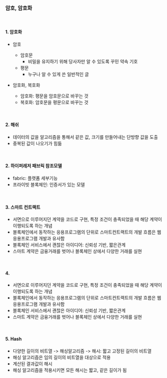 ### 암호, 암호화

<br/>

#### 1. 암호화

- 암호
    - 암호문
        - 비밀을 유지하기 위해 당사자만 알 수 있도록 꾸민 약속 기호
    - 평문
        - 누구나 알 수 있게 쓴 일반적인 글

- 암호화, 복호화
    - 암호화: 평문을 암호문으로 바꾸는 것
    - 복호화: 암호문을 평문으로 바꾸는 것


<br/>

#### 2. 해쉬
- 데이터의 값을 알고리즘을 통해서 같은 값, 크기를 만들어내는 단방향 값을 도출
- 중복된 값이 나오기가 힘듦

<br/>

#### 2. 하이퍼레저 패브릭 참조모델
- fabric: 플랫폼 세부기능
- 프라이빗 블록체인: 인증서가 있는 모델


<br/>

#### 3. 스마트 컨트랙트
- 서면으로 이루어지던 계약을 코드로 구현, 특정 조건이 충족되었을 때 해당 계약이 이행되도록 하는 개념
- 블록체인에서 동작하는 응용프로그램의 단위로 스마트컨트랙트의 개발 흐름은 웹 응용프로그램 개발과 유사함
- 블록체인 서비스에서 괜찮은 아이디어: 신뢰성 기반, 짧은관계
- 스마트 계약은 금융거래를 벗어나 블록체인 상에서 다양한 거래를 실현

<br/>

#### 4. 
- 서면으로 이루어지던 계약을 코드로 구현, 특정 조건이 충족되었을 때 해당 계약이 이행되도록 하는 개념
- 블록체인에서 동작하는 응용프로그램의 단위로 스마트컨트랙트의 개발 흐름은 웹 응용프로그램 개발과 유사함
- 블록체인 서비스에서 괜찮은 아이디어: 신뢰성 기반, 짧은관계
- 스마트 계약은 금융거래를 벗어나 블록체인 상에서 다양한 거래를 실현

<br/>

#### 5. Hash
- 다양한 길이의 비트열 -> 해싱알고리즘 -> 해시: 짧고 고정된 길이의 비트열
- 해싱 알고리즘은 임의 길이의 비트열을 대상으로 적용
- 계산된 결과값이 해시
- 해싱 알고리즘을 적용시키면 모든 해시는 짧고, 같은 길이가 됨

